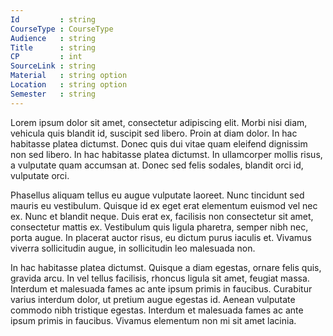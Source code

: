 ```yaml
---
Id         : string
CourseType : CourseType
Audience   : string
Title      : string
CP         : int
SourceLink : string
Material   : string option
Location   : string option
Semester   : string
---
```

Lorem ipsum dolor sit amet, consectetur adipiscing elit. Morbi nisi diam, vehicula quis blandit id, suscipit sed libero. Proin at diam dolor. In hac habitasse platea dictumst. Donec quis dui vitae quam eleifend dignissim non sed libero. In hac habitasse platea dictumst. In ullamcorper mollis risus, a vulputate quam accumsan at. Donec sed felis sodales, blandit orci id, vulputate orci.

<!--more-->

Phasellus aliquam tellus eu augue vulputate laoreet. Nunc tincidunt sed mauris eu vestibulum. Quisque id ex eget erat elementum euismod vel nec ex. Nunc et blandit neque. Duis erat ex, facilisis non consectetur sit amet, consectetur mattis ex. Vestibulum quis ligula pharetra, semper nibh nec, porta augue. In placerat auctor risus, eu dictum purus iaculis et. Vivamus viverra sollicitudin augue, in sollicitudin leo malesuada non.

In hac habitasse platea dictumst. Quisque a diam egestas, ornare felis quis, gravida arcu. In vel tellus facilisis, rhoncus ligula sit amet, feugiat massa. Interdum et malesuada fames ac ante ipsum primis in faucibus. Curabitur varius interdum dolor, ut pretium augue egestas id. Aenean vulputate commodo nibh tristique egestas. Interdum et malesuada fames ac ante ipsum primis in faucibus. Vivamus elementum non mi sit amet lacinia.